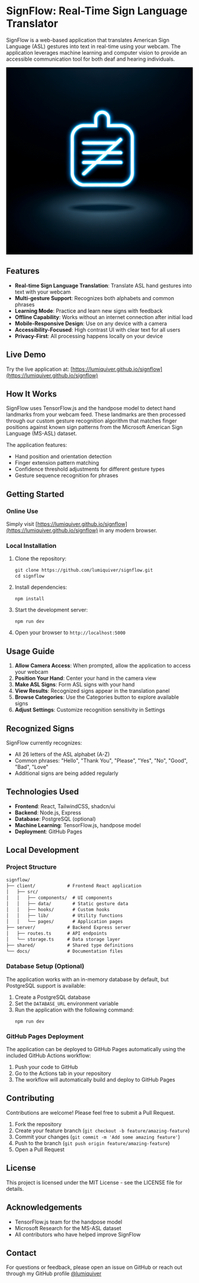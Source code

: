 # SignFlow: Real-Time Sign Language Translator

SignFlow is a web-based application that translates American Sign Language (ASL) gestures into text in real-time using your webcam. The application leverages machine learning and computer vision to provide an accessible communication tool for both deaf and hearing individuals.

![SignFlow Demo](https://github.com/lumiquiver/signflow/raw/main/assets/screenshot.png)

## Features

- **Real-time Sign Language Translation**: Translate ASL hand gestures into text with your webcam
- **Multi-gesture Support**: Recognizes both alphabets and common phrases
- **Learning Mode**: Practice and learn new signs with feedback
- **Offline Capability**: Works without an internet connection after initial load
- **Mobile-Responsive Design**: Use on any device with a camera
- **Accessibility-Focused**: High contrast UI with clear text for all users
- **Privacy-First**: All processing happens locally on your device

## Live Demo

Try the live application at: [https://lumiquiver.github.io/signflow](https://lumiquiver.github.io/signflow)

## How It Works

SignFlow uses TensorFlow.js and the handpose model to detect hand landmarks from your webcam feed. These landmarks are then processed through our custom gesture recognition algorithm that matches finger positions against known sign patterns from the Microsoft American Sign Language (MS-ASL) dataset.

The application features:
- Hand position and orientation detection
- Finger extension pattern matching
- Confidence threshold adjustments for different gesture types
- Gesture sequence recognition for phrases

## Getting Started

### Online Use
Simply visit [https://lumiquiver.github.io/signflow](https://lumiquiver.github.io/signflow) in any modern browser.

### Local Installation

1. Clone the repository:
   ```
   git clone https://github.com/lumiquiver/signflow.git
   cd signflow
   ```

2. Install dependencies:
   ```
   npm install
   ```

3. Start the development server:
   ```
   npm run dev
   ```

4. Open your browser to `http://localhost:5000`

## Usage Guide

1. **Allow Camera Access**: When prompted, allow the application to access your webcam
2. **Position Your Hand**: Center your hand in the camera view
3. **Make ASL Signs**: Form ASL signs with your hand
4. **View Results**: Recognized signs appear in the translation panel
5. **Browse Categories**: Use the Categories button to explore available signs
6. **Adjust Settings**: Customize recognition sensitivity in Settings

## Recognized Signs

SignFlow currently recognizes:
- All 26 letters of the ASL alphabet (A-Z)
- Common phrases: "Hello", "Thank You", "Please", "Yes", "No", "Good", "Bad", "Love"
- Additional signs are being added regularly

## Technologies Used

- **Frontend**: React, TailwindCSS, shadcn/ui
- **Backend**: Node.js, Express
- **Database**: PostgreSQL (optional)
- **Machine Learning**: TensorFlow.js, handpose model
- **Deployment**: GitHub Pages

## Local Development

### Project Structure

```
signflow/
├── client/            # Frontend React application
│   ├── src/
│   │   ├── components/  # UI components
│   │   ├── data/        # Static gesture data
│   │   ├── hooks/       # Custom hooks
│   │   ├── lib/         # Utility functions
│   │   └── pages/       # Application pages
├── server/            # Backend Express server
│   ├── routes.ts      # API endpoints
│   └── storage.ts     # Data storage layer
├── shared/            # Shared type definitions
└── docs/              # Documentation files
```

### Database Setup (Optional)

The application works with an in-memory database by default, but PostgreSQL support is available:

1. Create a PostgreSQL database
2. Set the `DATABASE_URL` environment variable
3. Run the application with the following command:
   ```
   npm run dev
   ```

### GitHub Pages Deployment

The application can be deployed to GitHub Pages automatically using the included GitHub Actions workflow:

1. Push your code to GitHub
2. Go to the Actions tab in your repository
3. The workflow will automatically build and deploy to GitHub Pages

## Contributing

Contributions are welcome! Please feel free to submit a Pull Request.

1. Fork the repository
2. Create your feature branch (`git checkout -b feature/amazing-feature`)
3. Commit your changes (`git commit -m 'Add some amazing feature'`)
4. Push to the branch (`git push origin feature/amazing-feature`)
5. Open a Pull Request

## License

This project is licensed under the MIT License - see the LICENSE file for details.

## Acknowledgements

- TensorFlow.js team for the handpose model
- Microsoft Research for the MS-ASL dataset
- All contributors who have helped improve SignFlow

## Contact

For questions or feedback, please open an issue on GitHub or reach out through my GitHub profile [@lumiquiver](https://github.com/lumiquiver)
